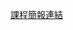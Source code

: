[課程簡報連結](https://docs.google.com/presentation/d/1NHgTvBGkLNxBXw1YFmWc0vs0UUYjso-I_MwAs31c6eU/edit?usp=sharing)